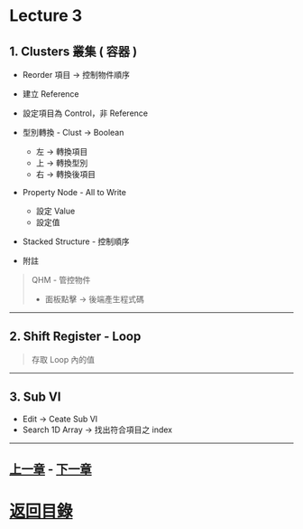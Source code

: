 # Lecture 3
## 1. Clusters 叢集 ( 容器 )

- Reorder 項目 -> 控制物件順序

- 建立 Reference
- 設定項目為 Control，非 Reference
- 型別轉換 - Clust -> Boolean
    - 左 -> 轉換項目
    - 上 -> 轉換型別
    - 右 -> 轉換後項目
- Property Node - All to Write
    - 設定 Value
    - 設定值
- Stacked Structure - 控制順序
- 附註
> QHM - 管控物件 
 >   - 面板點擊 -> 後端產生程式碼

---
## 2. Shift Register - Loop
> 存取 Loop 內的值
---
## 3. Sub VI
- Edit -> Ceate Sub VI
- Search 1D Array -> 找出符合項目之 index

---
## [上一章](2.md) - [下一章](4.md)
# [返回目錄](README.md)